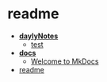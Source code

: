 # readme

<!-- tree generated by markdown-notes-tree starts here -->

- [**daylyNotes**](daylyNotes)
    - [test](daylyNotes/test.md)
- [**docs**](docs)
    - [Welcome to MkDocs](docs/index.md)
- [readme](readme.md)

<!-- tree generated by markdown-notes-tree ends here -->
